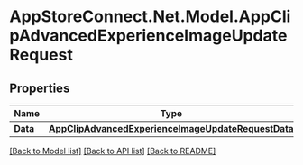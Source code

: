 # AppStoreConnect.Net.Model.AppClipAdvancedExperienceImageUpdateRequest

## Properties

Name | Type | Description | Notes
------------ | ------------- | ------------- | -------------
**Data** | [**AppClipAdvancedExperienceImageUpdateRequestData**](AppClipAdvancedExperienceImageUpdateRequestData.md) |  | 

[[Back to Model list]](../README.md#documentation-for-models) [[Back to API list]](../README.md#documentation-for-api-endpoints) [[Back to README]](../README.md)

